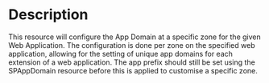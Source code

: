 ﻿# Description

This resource will configure the App Domain at a specific zone for the given
Web Application. The configuration is done per zone on the specified web
application, allowing for the setting of unique app domains for each extension
of a web application. The app prefix should still be set using the SPAppDomain
resource before this is applied to customise a specific zone.
